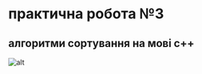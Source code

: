 # практична робота №3
## алгоритми сортування на мові с++
![alt](https://www.google.com/url?sa=i&url=https%3A%2F%2Fdtse.dp.ua%2F%25D0%25BA%25D0%25BE%25D0%25BC%25D0%25BF%25D1%258E%25D1%2582%25D0%25B5%25D1%2580%25D0%25BD%25D0%25B0-%25D1%2596%25D0%25B6%25D0%25B5%25D0%25BD%25D0%25B5%25D1%2580%25D1%2596%25D1%258F&psig=AOvVaw3hGc1AEPB5K31iAiVyRHuN&ust=1695968505697000&source=images&cd=vfe&opi=89978449&ved=0CA8QjRxqFwoTCIi6jJXVzIEDFQAAAAAdAAAAABAD)
